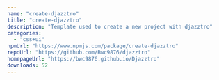 ```yaml
---
name: "create-djazztro"
title: "create-djazztro"
description: "Template used to create a new project with djazztro"
categories:
  - "css+ui"
npmUrl: "https://www.npmjs.com/package/create-djazztro"
repoUrl: "https://github.com/Bwc9876/djazztro"
homepageUrl: "https://bwc9876.github.io/Djazztro"
downloads: 52
---
```

